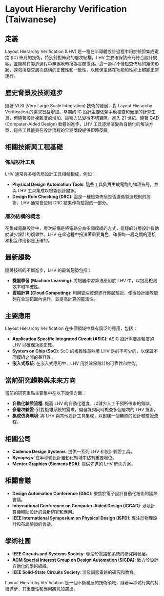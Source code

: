 # Layout Hierarchy Verification (Taiwanese)

## 定義

Layout Hierarchy Verification (LHV) 是一種在半導體設計過程中用於驗證集成電路 (IC) 佈局的技術，特別針對佈局的層次結構。LHV 主要確保該佈局符合設計規範，並能夠在製造過程中無誤地轉換為實際電路。這一過程不僅檢查佈局的幾何形狀，還包括檢查層次結構的正確性和一致性，以確保電路在功能和性能上都能正常運行。

## 歷史背景及技術進步

隨著 VLSI (Very Large Scale Integration) 技術的發展，對 Layout Hierarchy Verification 的需求日益增加。早期的 IC 設計主要依賴手動檢查和簡單的計算工具，但隨著設計複雜度的增加，這種方法變得不切實際。進入 21 世紀，隨著 CAD (Computer-Aided Design) 軟體的進步，LHV 工具逐漸演變為自動化的解決方案，這些工具能夠在設計流程的早期階段提供即時反饋。

## 相關技術與工程基礎

### 佈局設計工具

LHV 通常與多種佈局設計工具相輔相成，例如：

- **Physical Design Automation Tools**: 這些工具負責生成電路的物理佈局，並與 LHV 工具集成以檢查設計錯誤。
- **Design Rule Checking (DRC)**: 這是一種檢查佈局是否遵循製造規則的技術，LHV 通常會使用 DRC 結果作為驗證的一部分。

### 層次結構的概念

在集成電路設計中，層次結構是將電路分為多個模組的方式，這樣的分層設計有助於減少設計的複雜性。LHV 在此過程中扮演著重要角色，確保每一層之間的連接和相互作用都是正確的。

## 最新趨勢

隨著技術的不斷進步，LHV 的最新趨勢包括：

- **機器學習 (Machine Learning)**: 將機器學習算法應用於 LHV 中，以提高檢測效率和準確性。
- **雲端計算 (Cloud Computing)**: 利用雲端資源進行佈局驗證，使得設計團隊能夠在全球範圍內協作，並提高計算的靈活性。

## 主要應用

Layout Hierarchy Verification 在多個領域中具有廣泛的應用，包括：

- **Application Specific Integrated Circuit (ASIC)**: ASIC 設計需要高精度的 LHV 以確保功能正確。
- **System on Chip (SoC)**: SoC 的複雜性意味著 LHV 是必不可少的，以保證不同模組之間的兼容性。
- **嵌入式系統**: 在嵌入式應用中，LHV 用於確保設計的可靠性和性能。

## 當前研究趨勢與未來方向

當前的研究重點主要集中在以下幾個方面：

- **自動化驗證流程**: 提高 LHV 的自動化程度，以減少人工干預所帶來的錯誤。
- **多層次驗證**: 針對複雜系統的需求，開發能夠同時檢查多個層次的 LHV 技術。
- **集成仿真環境**: 將 LHV 與其他設計工具集成，以創建一個無縫的設計和驗證流程。

## 相關公司

- **Cadence Design Systems**: 提供一系列 LHV 和設計驗證工具。
- **Synopsys**: 在半導體設計自動化領域中佔有重要地位。
- **Mentor Graphics (Siemens EDA)**: 提供先進的 LHV 解決方案。

## 相關會議

- **Design Automation Conference (DAC)**: 聚焦於電子設計自動化技術的國際會議。
- **International Conference on Computer-Aided Design (ICCAD)**: 涉及計算機輔助設計的最新研究和應用。
- **IEEE International Symposium on Physical Design (ISPD)**: 專注於物理設計和布局驗證的會議。

## 學術社團

- **IEEE Circuits and Systems Society**: 專注於電路和系統的研究與發展。
- **ACM Special Interest Group on Design Automation (SIGDA)**: 致力於設計自動化的學術組織。
- **IEEE Solid-State Circuits Society**: 涉及固態電路的研究和教育。

Layout Hierarchy Verification 是一個不斷發展的技術領域，隨著半導體行業的持續進步，其重要性和應用將愈加突出。